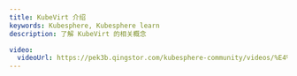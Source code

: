 ```yaml
---
title: KubeVirt 介绍
keywords: Kubesphere, Kubesphere learn
description: 了解 KubeVirt 的相关概念

video:
  videoUrl: https://pek3b.qingstor.com/kubesphere-community/videos/%E4%BA%91%E5%8E%9F%E7%94%9F%E5%AE%9E%E6%88%98/%E7%AC%AC%E4%BA%8C%E6%9C%9F/61%E3%80%81KubeVirt%20%E8%99%9A%E6%8B%9F%E6%9C%BA%E8%B4%9F%E8%BD%BD%E7%AE%A1%E7%90%86-KubeVirt%20%E4%BB%8B%E7%BB%8D.mp4
---
```

